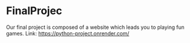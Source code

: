 # FinalProjec
Our final project is composed of a website which leads you to playing fun games.
Link:
https://python-project.onrender.com/
